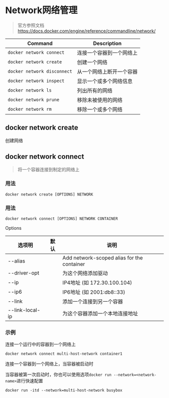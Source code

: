 # Network网络管理

> 官方参照文档 <https://docs.docker.com/engine/reference/commandline/network/>


| Command                   | Description              |
| ------------------------- | ------------------------ |
| `docker network connect`    | 连接一个容器到一个网络上 |
| `docker network create`     | 创建一个网络             |
| `docker network disconnect` | 从一个网络上断开一个容器 |
| `docker network inspect`    | 显示一个或多个网络信息   |
| `docker network ls`         | 列出所有的网络           |
| `docker network prune`      | 移除未被使用的网络       |
| `docker network rm`         | 移除一个或多个网络       |

## docker network create

创建网络

## docker network connect

> 将一个容器连接到制定的网络上

### 用法

`docker network create [OPTIONS] NETWORK`

### 用法

```shell
docker network connect [OPTIONS] NETWORK CONTAINER
```

Options

| 选项明          | 默认 | 说明                                       |
| --------------- | ---- | ------------------------------------------ |
| --alias         |      | Add network-scoped alias for the container |
| --driver-opt    |      | 为这个网络添加驱动                         |
| --ip            |      | IP4地址 (如 172.30.100.104)                |
| --ip6           |      | IP6地址 (如 2001:db8::33)                  |
| --link          |      | 添加一个连接到另一个容器                   |
| --link-local-ip |      | 为这个容器添加一个本地连接地址             |

### 示例

连接一个运行中的容器到一个网络上

`docker network connect multi-host-network container1`

连接一个容器到一个网络上，当容器被启动时

当容器被第一次启动时，你也可以使用选项`docker run --network=<network-name>`进行快速配置

`docker run -itd --network=multi-host-network busybox`

